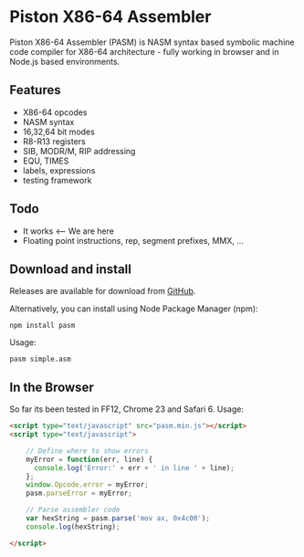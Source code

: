 # Piston X86-64 Assembler

Piston X86-64 Assembler (PASM) is NASM syntax based symbolic machine code compiler for X86-64 architecture - fully working in browser and in Node.js based environments. 

## Features

* X86-64 opcodes
* NASM syntax
* 16,32,64 bit modes
* R8-R13 registers
* SIB, MODR/M, RIP addressing
* EQU, TIMES
* labels, expressions
* testing framework

## Todo

* It works          <-- We are here
* Floating point instructions, rep, segment prefixes, MMX, ...

## Download and install

Releases are available for download from 
[GitHub](http://github.com/tpisto/pasm/archive/master.zip).

Alternatively, you can install using Node Package Manager (npm):

    npm install pasm

Usage:
    
    pasm simple.asm


## In the Browser

So far its been tested in FF12, Chrome 23 and Safari 6. Usage:

```html
<script type="text/javascript" src="pasm.min.js"></script>
<script type="text/javascript">

    // Define where to show errors
    myError = function(err, line) {
      console.log('Error:' + err + ' in line ' + line);
    };
    window.Opcode.error = myError;
    pasm.parseError = myError;

    // Parse assembler code
    var hexString = pasm.parse('mov ax, 0x4c00');
    console.log(hexString);

</script>
```

